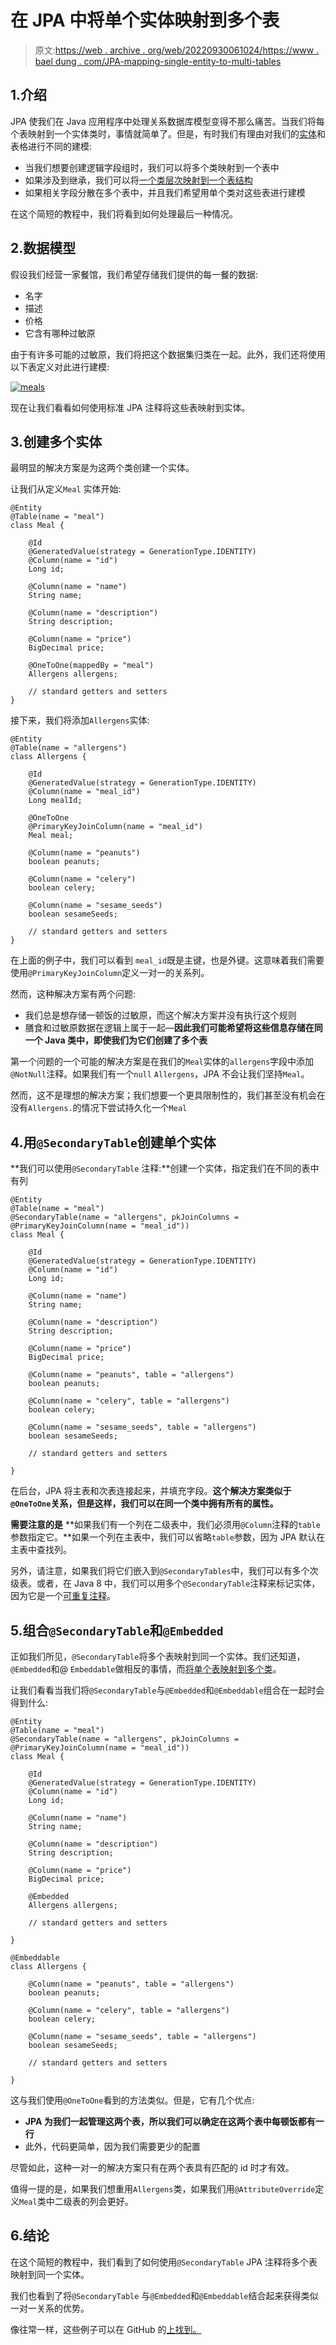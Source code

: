 # 在 JPA 中将单个实体映射到多个表

> 原文:[https://web . archive . org/web/20220930061024/https://www . bael dung . com/JPA-mapping-single-entity-to-multi-tables](https://web.archive.org/web/20220930061024/https://www.baeldung.com/jpa-mapping-single-entity-to-multiple-tables)

## 1.介绍

JPA 使我们在 Java 应用程序中处理关系数据库模型变得不那么痛苦。当我们将每个表映射到一个实体类时，事情就简单了。但是，有时我们有理由对我们的[实体](/web/20220625173829/https://www.baeldung.com/jpa-entities)和表格进行不同的建模:

*   当我们想要创建逻辑字段组时，我们可以将多个类映射到一个表中
*   如果涉及到继承，我们可以将[一个类层次映射到一个表结构](/web/20220625173829/https://www.baeldung.com/hibernate-inheritance)
*   如果相关字段分散在多个表中，并且我们希望用单个类对这些表进行建模

在这个简短的教程中，我们将看到如何处理最后一种情况。

## 2.数据模型

假设我们经营一家餐馆，我们希望存储我们提供的每一餐的数据:

*   名字
*   描述
*   价格
*   它含有哪种过敏原

由于有许多可能的过敏原，我们将把这个数据集归类在一起。此外，我们还将使用以下表定义对此进行建模:

[![meals](../Images/8ad491c43cefab1aa968010731ceaf9c.png)](/web/20220625173829/https://www.baeldung.com/wp-content/uploads/2019/10/meals.png)

现在让我们看看如何使用标准 JPA 注释将这些表映射到实体。

## 3.创建多个实体

最明显的解决方案是为这两个类创建一个实体。

让我们从定义`Meal` 实体开始:

```
@Entity
@Table(name = "meal")
class Meal {

    @Id
    @GeneratedValue(strategy = GenerationType.IDENTITY)
    @Column(name = "id")
    Long id;

    @Column(name = "name")
    String name;

    @Column(name = "description")
    String description;

    @Column(name = "price")
    BigDecimal price;

    @OneToOne(mappedBy = "meal")
    Allergens allergens;

    // standard getters and setters
}
```

接下来，我们将添加`Allergens`实体:

```
@Entity
@Table(name = "allergens")
class Allergens {

    @Id
    @GeneratedValue(strategy = GenerationType.IDENTITY)
    @Column(name = "meal_id")
    Long mealId;

    @OneToOne
    @PrimaryKeyJoinColumn(name = "meal_id")
    Meal meal;

    @Column(name = "peanuts")
    boolean peanuts;

    @Column(name = "celery")
    boolean celery;

    @Column(name = "sesame_seeds")
    boolean sesameSeeds;

    // standard getters and setters
}
```

在上面的例子中，我们可以看到 `meal_id`既是主键，也是外键。这意味着我们需要使用`@PrimaryKeyJoinColumn`定义一对一的关系列。

然而，这种解决方案有两个问题:

*   我们总是想存储一顿饭的过敏原，而这个解决方案并没有执行这个规则
*   膳食和过敏原数据在逻辑上属于一起—**因此我们可能希望将这些信息存储在同一个 Java 类中，即使我们为它们创建了多个表**

第一个问题的一个可能的解决方案是在我们的`Meal`实体的`allergens`字段中添加`@NotNull`注释。如果我们有一个`null` `Allergens`，JPA 不会让我们坚持`Meal`。

然而，这不是理想的解决方案；我们想要一个更具限制性的，我们甚至没有机会在没有`Allergens.`的情况下尝试持久化一个`Meal`

## 4.用`@SecondaryTable`创建单个实体

**我们可以使用`@SecondaryTable` 注释:**创建一个实体，指定我们在不同的表中有列

```
@Entity
@Table(name = "meal")
@SecondaryTable(name = "allergens", pkJoinColumns = @PrimaryKeyJoinColumn(name = "meal_id"))
class Meal {

    @Id
    @GeneratedValue(strategy = GenerationType.IDENTITY)
    @Column(name = "id")
    Long id;

    @Column(name = "name")
    String name;

    @Column(name = "description")
    String description;

    @Column(name = "price")
    BigDecimal price;

    @Column(name = "peanuts", table = "allergens")
    boolean peanuts;

    @Column(name = "celery", table = "allergens")
    boolean celery;

    @Column(name = "sesame_seeds", table = "allergens")
    boolean sesameSeeds;

    // standard getters and setters

}
```

在后台，JPA 将主表和次表连接起来，并填充字段。**这个解决方案类似于`@OneToOne`关系，但是这样，我们可以在同一个类中拥有所有的属性。**

**需要注意的是** **如果我们有一个列在二级表中，我们必须用`@Column`注释的`table`参数指定它。**如果一个列在主表中，我们可以省略`table`参数，因为 JPA 默认在主表中查找列。

另外，请注意，如果我们将它们嵌入到`@SecondaryTables`中，我们可以有多个次级表。或者，在 Java 8 中，我们可以用多个`@SecondaryTable`注释来标记实体，因为它是一个[可重复注释](/web/20220625173829/https://www.baeldung.com/java-default-annotations)。

## 5.组合`@SecondaryTable`和`@Embedded`

正如我们所见，`@SecondaryTable`将多个表映射到同一个实体。我们还知道，`@Embedded`和@ `Embeddable`做相反的事情，而[将单个表映射到多个类](/web/20220625173829/https://www.baeldung.com/jpa-embedded-embeddable)。

让我们看看当我们将`@SecondaryTable`与`@Embedded`和`@Embeddable`组合在一起时会得到什么:

```
@Entity
@Table(name = "meal")
@SecondaryTable(name = "allergens", pkJoinColumns = @PrimaryKeyJoinColumn(name = "meal_id"))
class Meal {

    @Id
    @GeneratedValue(strategy = GenerationType.IDENTITY)
    @Column(name = "id")
    Long id;

    @Column(name = "name")
    String name;

    @Column(name = "description")
    String description;

    @Column(name = "price")
    BigDecimal price;

    @Embedded
    Allergens allergens;

    // standard getters and setters

}

@Embeddable
class Allergens {

    @Column(name = "peanuts", table = "allergens")
    boolean peanuts;

    @Column(name = "celery", table = "allergens")
    boolean celery;

    @Column(name = "sesame_seeds", table = "allergens")
    boolean sesameSeeds;

    // standard getters and setters

}
```

这与我们使用`@OneToOne`看到的方法类似。但是，它有几个优点:

*   **JPA 为我们一起管理这两个表，所以我们可以确定在这两个表中每顿饭都有一行**
*   此外，代码更简单，因为我们需要更少的配置

尽管如此，这种一对一的解决方案只有在两个表具有匹配的 id 时才有效。

值得一提的是，如果我们想重用`Allergens`类，如果我们用`@AttributeOverride`定义`Meal`类中二级表的列会更好。

## 6.结论

在这个简短的教程中，我们看到了如何使用`@SecondaryTable` JPA 注释将多个表映射到同一个实体。

我们也看到了将`@SecondaryTable` 与`@Embedded`和`@Embeddable`结合起来获得类似一对一关系的优势。

像往常一样，这些例子可以在 GitHub 的[上找到。](https://web.archive.org/web/20220625173829/https://github.com/eugenp/tutorials/tree/master/persistence-modules/java-jpa-2)